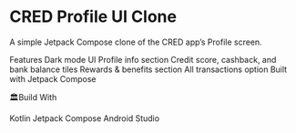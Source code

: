 ﻿# CRED Profile UI Clone


A simple Jetpack Compose clone of the CRED app’s Profile screen.

Features
Dark mode UI
Profile info section
Credit score, cashback, and bank balance tiles
Rewards & benefits section
All transactions option
Built with Jetpack Compose

🏛️Build With

Kotlin
Jetpack Compose
Android Studio

